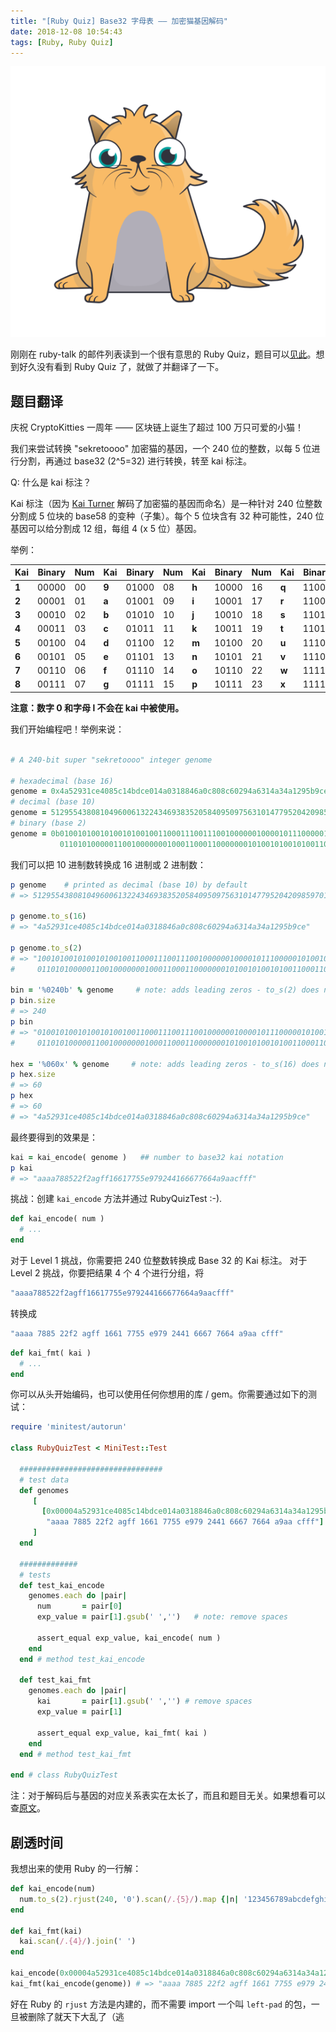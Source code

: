 ```yaml
---
title: "[Ruby Quiz] Base32 字母表 —— 加密猫基因解码"
date: 2018-12-08 10:54:43
tags: [Ruby, Ruby Quiz]
---
```


![Crypto Kitties](/assets/images/cryptokitties.png)

刚刚在 ruby-talk 的邮件列表读到一个很有意思的 Ruby Quiz，题目可以[见此](https://github.com/planetruby/quiz/tree/master/008)。想到好久没有看到 Ruby Quiz 了，就做了并翻译了一下。

## 题目翻译

庆祝 CryptoKitties 一周年 —— 区块链上诞生了超过 100 万只可爱的小猫！

我们来尝试转换 "sekretoooo" 加密猫的基因，一个 240 位的整数，以每 5 位进行分割，再通过 base32 (2^5=32) 进行转换，转至 kai 标注。

Q: 什么是 kai 标注？

Kai 标注（因为 [Kai Turner](https://medium.com/@kaigani/the-cryptokitties-genome-project-on-dominance-inheritance-and-mutation-b73059dcd0a4) 解码了加密猫的基因而命名）是一种针对 240 位整数分割成 5 位块的 base58 的变种（子集）。每个 5 位块含有 32 种可能性，240 位基因可以给分割成 12 组，每组 4 (x 5 位）基因。

举例：

|Kai    |Binary |Num|Kai    |Binary |Num|Kai    |Binary |Num|Kai    |Binary |Num|
|-------|-------|---|-------|-------|---|-------|-------|---|-------|-------|---|
| **1** | 00000 | 00 | **9** | 01000 | 08 | **h** | 10000 |16 | **q** | 11000 |24 |
| **2** | 00001 | 01 | **a** | 01001 | 09 | **i** | 10001 |17 | **r** | 11001 |25 |
| **3** | 00010 | 02 | **b** | 01010 | 10 | **j** | 10010 |18 | **s** | 11010 |26 |
| **4** | 00011 | 03 | **c** | 01011 | 11 | **k** | 10011 |19 | **t** | 11011 |27 |
| **5** | 00100 | 04 | **d** | 01100 | 12 | **m** | 10100 |20 | **u** | 11100 |28 |
| **6** | 00101 | 05 | **e** | 01101 | 13 | **n** | 10101 |21 | **v** | 11101 |29 |
| **7** | 00110 | 06 | **f** | 01110 | 14 | **o** | 10110 |22 | **w** | 11110 |30 |
| **8** | 00111 | 07 | **g** | 01111 | 15 | **p** | 10111 |23 | **x** | 11111 |31 |

**注意：数字 0 和字母 l 不会在 kai 中被使用。**

我们开始编程吧！举例来说：

``` ruby

# A 240-bit super "sekretoooo" integer genome

# hexadecimal (base 16)
genome = 0x4a52931ce4085c14bdce014a0318846a0c808c60294a6314a34a1295b9ce
# decimal (base 10)
genome = 512955438081049600613224346938352058409509756310147795204209859701881294
# binary (base 2)
genome = 0b010010100101001010010011000111001110010000001000010111000001010010111101110011100000000101001010000000110001100010000100\
           011010100000110010000000100011000110000000101001010010100110001100010100101000110100101000010010100101011011100111001110
```

我们可以把 10 进制数转换成 16 进制或 2 进制数：

``` ruby
p genome    # printed as decimal (base 10) by default
# => 512955438081049600613224346938352058409509756310147795204209859701881294

p genome.to_s(16)
# => "4a52931ce4085c14bdce014a0318846a0c808c60294a6314a34a1295b9ce"

p genome.to_s(2)
# => "10010100101001010010011000111001110010000001000010111000001010010111101110011100000000101001010000000110001100010000100\
#     011010100000110010000000100011000110000000101001010010100110001100010100101000110100101000010010100101011011100111001110"

bin = '%0240b' % genome     # note: adds leading zeros - to_s(2) does not
p bin.size
# => 240
p bin
# => "010010100101001010010011000111001110010000001000010111000001010010111101110011100000000101001010000000110001100010000100\
#     011010100000110010000000100011000110000000101001010010100110001100010100101000110100101000010010100101011011100111001110"

hex = '%060x' % genome     # note: adds leading zeros - to_s(16) does not
p hex.size
# => 60
p hex
# => 60
# => "4a52931ce4085c14bdce014a0318846a0c808c60294a6314a34a1295b9ce"
```

最终要得到的效果是：

``` ruby
kai = kai_encode( genome )   ## number to base32 kai notation
p kai
# => "aaaa788522f2agff16617755e979244166677664a9aacfff"
```

挑战：创建 `kai_encode` 方法并通过 RubyQuizTest :-).

``` ruby
def kai_encode( num )
  # ...
end
```

对于 Level 1 挑战，你需要把 240 位整数转换成 Base 32 的 Kai 标注。
对于 Level 2 挑战，你要把结果 4 个 4 个进行分组，将

``` ruby
"aaaa788522f2agff16617755e979244166677664a9aacfff"
```

转换成

``` ruby
"aaaa 7885 22f2 agff 1661 7755 e979 2441 6667 7664 a9aa cfff"
```


``` ruby
def kai_fmt( kai )
  # ...
end
```


你可以从头开始编码，也可以使用任何你想用的库 / gem。你需要通过如下的测试：

``` ruby
require 'minitest/autorun'

class RubyQuizTest < MiniTest::Test

  ################################
  # test data
  def genomes
     [
       [0x00004a52931ce4085c14bdce014a0318846a0c808c60294a6314a34a1295b9ce,
        "aaaa 7885 22f2 agff 1661 7755 e979 2441 6667 7664 a9aa cfff"]
     ]  
  end

  #############
  # tests
  def test_kai_encode
    genomes.each do |pair|
      num       = pair[0]
      exp_value = pair[1].gsub(' ','')   # note: remove spaces

      assert_equal exp_value, kai_encode( num )
    end
  end # method test_kai_encode

  def test_kai_fmt
    genomes.each do |pair|
      kai       = pair[1].gsub(' ','') # remove spaces
      exp_value = pair[1]

      assert_equal exp_value, kai_fmt( kai )
    end
  end # method test_kai_fmt

end # class RubyQuizTest
```

注：对于解码后与基因的对应关系表实在太长了，而且和题目无关。如果想看可以查[原文](https://github.com/planetruby/quiz/blob/master/008/README.md)。

## 剧透时间

我想出来的使用 Ruby 的一行解：

```ruby
def kai_encode(num)
  num.to_s(2).rjust(240, '0').scan(/.{5}/).map {|n| '123456789abcdefghijkmnopqrstuvwx'[n.to_i(2)]}.join
end

def kai_fmt(kai)
  kai.scan(/.{4}/).join(' ')
end

kai_encode(0x00004a52931ce4085c14bdce014a0318846a0c808c60294a6314a34a1295b9ce) # => "aaaa788522f2agff16617755e979244166677664a9aacfff"
kai_fmt(kai_encode(genome)) # => "aaaa 7885 22f2 agff 1661 7755 e979 2441 6667 7664 a9aa cfff"
```

好在 Ruby 的 `rjust` 方法是内建的，而不需要 import 一个叫 `left-pad` 的包，一旦被删除了就天下大乱了（逃
